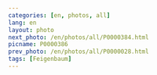 ```yaml
---
categories: [en, photos, all]
lang: en
layout: photo
next_photo: /en/photos/all/P0000384.html
picname: P0000386
prev_photo: /en/photos/all/P0000028.html
tags: [Feigenbaum]
---
```

